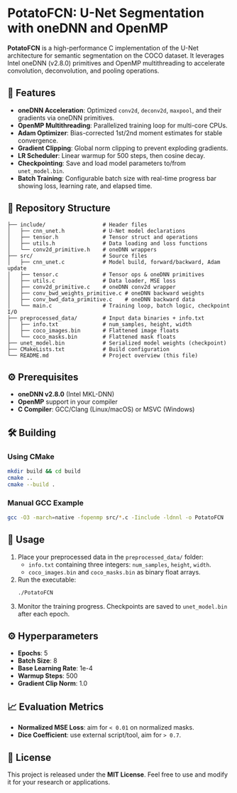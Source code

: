 # PotatoFCN: U-Net Segmentation with oneDNN and OpenMP

**PotatoFCN** is a high-performance C implementation of the U-Net architecture for semantic segmentation on the COCO dataset. It leverages Intel oneDNN (v2.8.0) primitives and OpenMP multithreading to accelerate convolution, deconvolution, and pooling operations.

## 🚀 Features

- **oneDNN Acceleration**: Optimized `conv2d`, `deconv2d`, `maxpool`, and their gradients via oneDNN primitives.
- **OpenMP Multithreading**: Parallelized training loop for multi-core CPUs.
- **Adam Optimizer**: Bias-corrected 1st/2nd moment estimates for stable convergence.
- **Gradient Clipping**: Global norm clipping to prevent exploding gradients.
- **LR Scheduler**: Linear warmup for 500 steps, then cosine decay.
- **Checkpointing**: Save and load model parameters to/from `unet_model.bin`.
- **Batch Training**: Configurable batch size with real-time progress bar showing loss, learning rate, and elapsed time.

## 📁 Repository Structure

```
├── include/                  # Header files
│   ├── cnn_unet.h            # U-Net model declarations
│   ├── tensor.h              # Tensor struct and operations
│   ├── utils.h               # Data loading and loss functions
│   └── conv2d_primitive.h    # oneDNN wrappers
├── src/                      # Source files
│   ├── cnn_unet.c            # Model build, forward/backward, Adam update
│   ├── tensor.c              # Tensor ops & oneDNN primitives
│   ├── utils.c               # Data loader, MSE loss
│   ├── conv2d_primitive.c    # oneDNN conv2d wrapper
│   ├── conv_bwd_weights_primitive.c # oneDNN backward weights
│   ├── conv_bwd_data_primitive.c    # oneDNN backward data
│   └── main.c                # Training loop, batch logic, checkpoint I/O
├── preprocessed_data/        # Input data binaries + info.txt
│   ├── info.txt              # num_samples, height, width
│   ├── coco_images.bin       # Flattened image floats
│   └── coco_masks.bin        # Flattened mask floats
├── unet_model.bin            # Serialized model weights (checkpoint)
├── CMakeLists.txt            # Build configuration
└── README.md                 # Project overview (this file)
```

## ⚙️ Prerequisites

- **oneDNN v2.8.0** (Intel MKL-DNN)
- **OpenMP** support in your compiler
- **C Compiler**: GCC/Clang (Linux/macOS) or MSVC (Windows)

## 🛠️ Building

### Using CMake
```bash
mkdir build && cd build
cmake ..
cmake --build .
```

### Manual GCC Example
```bash
gcc -O3 -march=native -fopenmp src/*.c -Iinclude -ldnnl -o PotatoFCN
```

## 🎯 Usage

1. Place your preprocessed data in the `preprocessed_data/` folder:
   - `info.txt` containing three integers: `num_samples`, `height`, `width`.
   - `coco_images.bin` and `coco_masks.bin` as binary float arrays.
2. Run the executable:
   ```bash
   ./PotatoFCN
   ```
3. Monitor the training progress. Checkpoints are saved to `unet_model.bin` after each epoch.

## ⚙️ Hyperparameters

- **Epochs**: 5
- **Batch Size**: 8
- **Base Learning Rate**: 1e-4
- **Warmup Steps**: 500
- **Gradient Clip Norm**: 1.0

## 📈 Evaluation Metrics

- **Normalized MSE Loss**: aim for `< 0.01` on normalized masks.
- **Dice Coefficient**: use external script/tool, aim for `> 0.7`.

## 📄 License

This project is released under the **MIT License**. Feel free to use and modify it for your research or applications.
